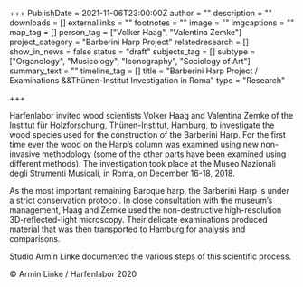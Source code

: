 +++
PublishDate = 2021-11-06T23:00:00Z
author = ""
description = ""
downloads = []
externallinks = ""
footnotes = ""
image = ""
imgcaptions = ""
map_tag = []
person_tag = ["Volker Haag", "Valentina Zemke"]
project_category = "Barberini Harp Project"
relatedresearch = []
show_in_news = false
status = "draft"
subjects_tag = []
subtype = ["Organology", "Musicology", "Iconography", "Sociology of Art"]
summary_text = ""
timeline_tag = []
title = "Barberini Harp Project / Examinations &&Thünen-Institut Investigation in Roma"
type = "Research"

+++

Harfenlabor invited wood scientists Volker Haag and Valentina Zemke of the Institut für Holzforschung, Thünen-Institut, Hamburg, to investigate the wood species used for the construction of the Barberini Harp. For the first time ever the wood on the Harp’s column was examined using new non-invasive methodology (some of the other parts have been examined using different methods). The investigation took place at the Museo Nazionali degli Strumenti Musicali, in Roma, on December 16-18, 2018.

As the most important remaining Baroque harp, the Barberini Harp is under a strict conservation protocol. In close consultation with the museum’s management, Haag and Zemke used the non-destructive high-resolution 3D-reflected-light microscopy. Their delicate examinations produced material that was then transported to Hamburg for analysis and comparisons.

Studio Armin Linke documented the various steps of this scientific process.

© Armin Linke / Harfenlabor 2020